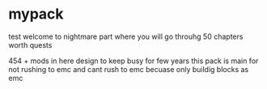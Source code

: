 # mypack
test
welcome to nightmare part
where you will go throuhg 50 chapters worth quests

454 + mods in here design to keep busy for few years
this pack is main for not rushing to emc
and cant rush to emc becuase only buildig blocks as emc 
